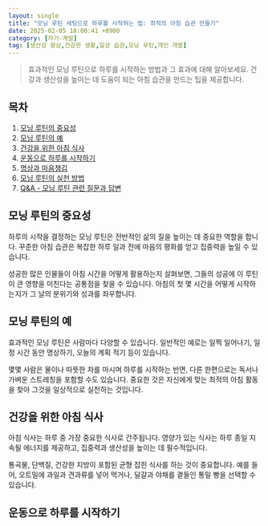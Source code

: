 ```yaml
---
layout: single
title: "모닝 루틴 세팅으로 하루를 시작하는 법: 최적의 아침 습관 만들기"
date: 2025-02-05 18:00:41 +0900
category: [자기-계발]
tag: [생산성 향상,건강한 생활,일상 습관,모닝 루틴,개인 개발]
---
```

  
> 효과적인 모닝 루틴으로 하루를 시작하는 방법과 그 효과에 대해 알아보세요. 건강과 생산성을 높이는 데 도움이 되는 아침 습관을 만드는 팁을 제공합니다.

## 목차
1. [모닝 루틴의 중요성](#모닝-루틴의-중요성)
2. [모닝 루틴의 예](#모닝-루틴의-예)
3. [건강을 위한 아침 식사](#건강을-위한-아침-식사)
4. [운동으로 하루를 시작하기](#운동으로-하루를-시작하기)
5. [명상과 마음챙김](#명상과-마음챙김)
6. [모닝 루틴의 실천 방법](#모닝-루틴의-실천-방법)
7. [Q&A - 모닝 루틴 관련 질문과 답변](#qa---모닝-루틴-관련-질문과-답변)

## 모닝 루틴의 중요성

하루의 시작을 결정하는 모닝 루틴은 전반적인 삶의 질을 높이는 데 중요한 역할을 합니다. 꾸준한 아침 습관은 복잡한 하루 일과 전에 마음의 평화를 얻고 집중력을 높일 수 있습니다.


성공한 많은 인물들이 아침 시간을 어떻게 활용하는지 살펴보면, 그들의 성공에 이 루틴이 큰 영향을 미친다는 공통점을 찾을 수 있습니다. 아침의 첫 몇 시간을 어떻게 시작하는지가 그 날의 분위기와 성과를 좌우합니다.



## 모닝 루틴의 예

효과적인 모닝 루틴은 사람마다 다양할 수 있습니다. 일반적인 예로는 일찍 일어나기, 일정 시간 동안 명상하기, 오늘의 계획 적기 등이 있습니다.


몇몇 사람은 물이나 따뜻한 차를 마시며 하루를 시작하는 반면, 다른 한편으로는 독서나 가벼운 스트레칭을 포함할 수도 있습니다. 중요한 것은 자신에게 맞는 최적의 아침 활동을 찾아 그것을 일상적으로 실천하는 것입니다.



## 건강을 위한 아침 식사

아침 식사는 하루 중 가장 중요한 식사로 간주됩니다. 영양가 있는 식사는 하루 종일 지속될 에너지를 제공하고, 집중력과 생산성을 높이는 데 필수적입니다.


통곡물, 단백질, 건강한 지방이 포함된 균형 잡힌 식사를 하는 것이 중요합니다. 예를 들어, 오트밀에 과일과 견과류를 넣어 먹거나, 달걀과 야채를 곁들인 통밀 빵을 선택할 수 있습니다.



## 운동으로 하루를 시작하기
